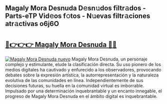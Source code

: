 ## Magaly Mora Desnuda D𝚎sn𝚞dos filtr𝚊dos - Parts-eTP Vid𝚎os f𝚘tos - N𝚞evas filtr𝚊ciones atr𝚊ctivas o6j6O

# <h2><a href="http://mb1ijl.tromn.icu/?c=Magaly+Mora+Desnuda">🔗👉👉👉 Magaly Mora Desnuda 🔗🔗</a></h2>

[![Magaly Mora Desnuda nuevo](https://i.imgur.com/pEAQMta.gif)](http://mb1ijl.tromn.icu/?c=Magaly+Mora+Desnuda)
Magaly Mora Desnuda, un personaje complejo y estimulante, elude la clasificación directa. Su uso pionero de los medios digitales ha cautivado y enfurecido a los observadores, provocando debates sobre la expresión artística, la autorrepresentación y la naturaleza evolutiva de las comunidades en línea. Independientemente de sus decisiones futuras, su huella en la comunidad virtual es imborrable. Impulsado por una determinación inquebrantable y un encanto innegable, el progreso de Magaly Mora Desnuda en el ámbito digital es inquebrantable.

